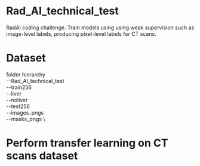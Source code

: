 # Rad_AI_technical_test
RadAI coding challenge. Train models using using weak supervision such as image-level labels, producing pixel-level labels for CT scans.

# Dataset
folder hierarchy \
--Rad_AI_technical_test \
  --train256 \
    --liver \
    --noliver \
  --test256 \
    --images_pngs \
    --masks_pngs \
# Perform transfer learning on CT scans dataset

